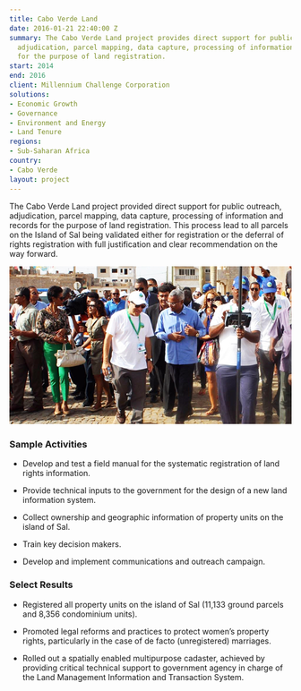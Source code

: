 ```yaml
---
title: Cabo Verde Land
date: 2016-01-21 22:40:00 Z
summary: The Cabo Verde Land project provides direct support for public outreach,
  adjudication, parcel mapping, data capture, processing of information and records
  for the purpose of land registration.
start: 2014
end: 2016
client: Millennium Challenge Corporation
solutions:
- Economic Growth
- Governance
- Environment and Energy
- Land Tenure
regions:
- Sub-Saharan Africa
country:
- Cabo Verde
layout: project
---
```


The Cabo Verde Land project provided direct support for public outreach, adjudication, parcel mapping, data capture, processing of information and records for the purpose of land registration. This process lead to all parcels on the Island of Sal being validated either for registration or the deferral of rights registration with full justification and clear recommendation on the way forward.

![](/assets/images/projects/CapeV.jpg)

### Sample Activities

* Develop and test a field manual for the systematic registration of land rights information.

* Provide technical inputs to the government for the design of a new land information system.

* Collect ownership and geographic information of  property units on the island of Sal.

* Train key decision makers.

* Develop and implement communications and outreach campaign.

### Select Results

* Registered all property units on the island of Sal (11,133 ground parcels and 8,356 condominium units).

* Promoted legal reforms and practices to protect women’s property rights, particularly in the case of de facto (unregistered) marriages.

* Rolled out a spatially enabled multipurpose cadaster, achieved by providing critical technical support to government agency in charge of the Land Management Information and Transaction System.